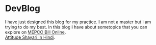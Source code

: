 # DevBlog
I have just designed this blog for my practice. I am not a master but i am trying to do my best. In this blog i have about sometopics that you can explore on <a href="https://mepcobillonlinecheck.pk/"> MEPCO Bill Online</a>.<br>
<a href="[https://mepcobillonlinecheck.pk/](https://attitudeshayar.com/)"> Attitude Shayari in Hindi</a>.<br>
